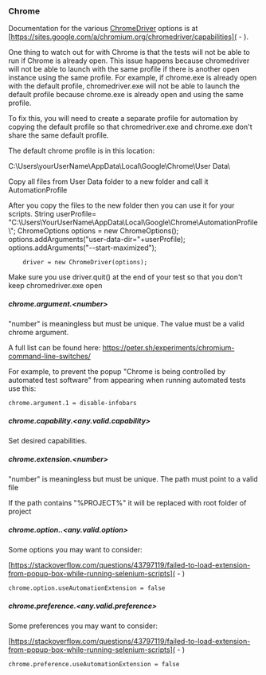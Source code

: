 ### Chrome

Documentation for the various [ChromeDriver](https://github.com/SeleniumHQ/selenium/wiki/ChromeDriver) options is at [https://sites.google.com/a/chromium.org/chromedriver/capabilities]( - ).

One thing to watch out for with Chrome is that the tests will not be able to run if Chrome is already open. This issue happens because chromedriver will not be able to launch with the same profile if there is another open instance using the same profile. For example, if chrome.exe is already open with the default profile, chromedriver.exe will not be able to launch the default profile because chrome.exe is already open and using the same profile.

To fix this, you will need to create a separate profile for automation by copying the default profile so that chromedriver.exe and chrome.exe don't share the same default profile.

The default chrome profile is in this location:

C:\Users\yourUserName\AppData\Local\Google\Chrome\User Data\

Copy all files from User Data folder to a new folder and call it AutomationProfile

After you copy the files to the new folder then you can use it for your scripts.
        String userProfile= "C:\\Users\\YourUserName\\AppData\\Local\\Google\\Chrome\\AutomationProfile\\";
        ChromeOptions options = new ChromeOptions();
        options.addArguments("user-data-dir="+userProfile);
        options.addArguments("--start-maximized");

        driver = new ChromeDriver(options);

Make sure you use driver.quit() at the end of your test so that you don't keep chromedriver.exe open
 

##### chrome.argument.&lt;number&gt;

"number" is meaningless but must be unique. The value must be a valid chrome argument.

A full list can be found here: https://peter.sh/experiments/chromium-command-line-switches/

For example, to prevent the popup "Chrome is being controlled by automated test software" from appearing when running automated tests use this: 

    chrome.argument.1 = disable-infobars
		
##### chrome.capability.&lt;any.valid.capability&gt;

Set desired capabilities.

##### chrome.extension.&lt;number&gt;

"number" is meaningless but must be unique. The path must point to a valid file

If the path contains "%PROJECT%" it will be replaced with root folder of project

##### chrome.option..&lt;any.valid.option&gt;

Some options you may want to consider:

[https://stackoverflow.com/questions/43797119/failed-to-load-extension-from-popup-box-while-running-selenium-scripts]( - )

	chrome.option.useAutomationExtension = false

##### chrome.preference.&lt;any.valid.preference&gt;

Some preferences you may want to consider:

[https://stackoverflow.com/questions/43797119/failed-to-load-extension-from-popup-box-while-running-selenium-scripts]( - )

	chrome.preference.useAutomationExtension = false
